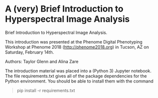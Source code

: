 # A (very) Brief Introduction to Hyperspectral Image Analysis
Brief Introduction to Hyperspectral Image Analysis.

This introduction was presented at the Phenome Digital Phenotyping Workshop at Phenome 2018 (http://phenome2018.org) in Tucson, AZ on Saturday, February 14th. 

Authors: Taylor Glenn and Alina Zare

The introduction material was placed into a (Python 3) Jupyter notebook. The file requirements.txt gives all of the package dependencies for the Python environment. You should be able to install them with the command

> pip install -r requirements.txt
